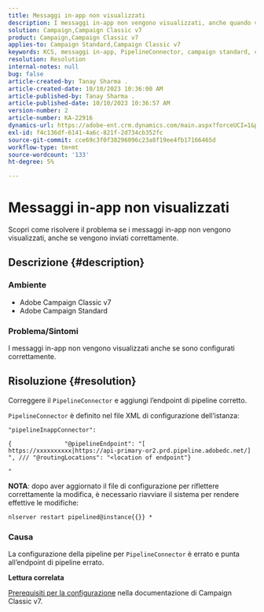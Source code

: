 ```yaml
---
title: Messaggi in-app non visualizzati
description: I messaggi in-app non vengono visualizzati, anche quando vengono inviati correttamente.
solution: Campaign,Campaign Classic v7
product: Campaign,Campaign Classic v7
applies-to: Campaign Standard,Campaign Classic v7
keywords: KCS, messaggi in-app, PipelineConnector, campaign standard, campaign classic, non visualizzato
resolution: Resolution
internal-notes: null
bug: false
article-created-by: Tanay Sharma .
article-created-date: 10/10/2023 10:36:00 AM
article-published-by: Tanay Sharma .
article-published-date: 10/10/2023 10:36:57 AM
version-number: 2
article-number: KA-22916
dynamics-url: https://adobe-ent.crm.dynamics.com/main.aspx?forceUCI=1&pagetype=entityrecord&etn=knowledgearticle&id=e9409bc8-5867-ee11-9ae7-6045bd0063aa
exl-id: f4c136df-6141-4a6c-821f-2d734cb352fc
source-git-commit: cce69c3f0f38296096c23a8f19ee4fb17166465d
workflow-type: tm+mt
source-wordcount: '133'
ht-degree: 5%

---
```


# Messaggi in-app non visualizzati


Scopri come risolvere il problema se i messaggi in-app non vengono visualizzati, anche se vengono inviati correttamente.

## Descrizione {#description}


### Ambiente

- Adobe Campaign Classic v7
- Adobe Campaign Standard




### Problema/Sintomi

I messaggi in-app non vengono visualizzati anche se sono configurati correttamente.


## Risoluzione {#resolution}


Correggere il `PipelineConnector` e aggiungi l’endpoint di pipeline corretto.

`PipelineConnector` è definito nel file XML di configurazione dell’istanza:




```
"pipelineInappConnector":

{               "@pipelineEndpoint": "[ https://xxxxxxxxxx|https://api-primary-or2.prd.pipeline.adobedc.net/] ", /// "@routingLocations": "<location of endpoint"}

"
```




<b>NOTA</b>: dopo aver aggiornato il file di configurazione per riflettere correttamente la modifica, è necessario riavviare il sistema per rendere effettive le modifiche:

`nlserver restart pipelined@instance{{}} *`



### Causa

La configurazione della pipeline per `PipelineConnector` è errato e punta all’endpoint di pipeline errato.



<b>Lettura correlata</b>

[Prerequisiti per la configurazione](https://experienceleague.adobe.com/docs/campaign-classic/using/integrating-with-adobe-experience-cloud/experience-triggers/configuring-pipeline.html#prerequisites) nella documentazione di Campaign Classic v7.
